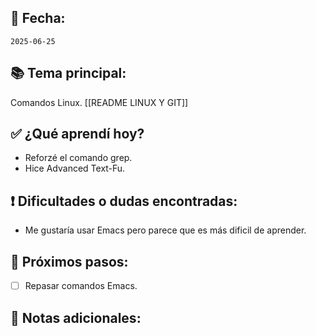 ## 📅 Fecha:
`2025-06-25`

## 📚 Tema principal:
Comandos Linux. [[README LINUX Y GIT]]

## ✅ ¿Qué aprendí hoy?
- Reforzé el comando grep.
- Hice Advanced Text-Fu.

## ❗ Dificultades o dudas encontradas:
- Me gustaría usar Emacs pero parece que es más dificil de aprender.

## 🎯 Próximos pasos:
- [ ] Repasar comandos Emacs.

## 💬 Notas adicionales:
